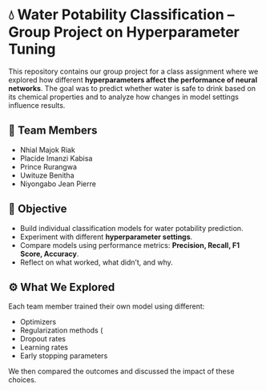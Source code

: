 # 💧 Water Potability Classification – Group Project on Hyperparameter Tuning

This repository contains our group project for a class assignment where we explored how different **hyperparameters affect the performance of neural networks**. The goal was to predict whether water is safe to drink based on its chemical properties and to analyze how changes in model settings influence results.

## 👥 Team Members
- Nhial Majok Riak
- Placide Imanzi Kabisa
- Prince Rurangwa
- Uwituze Benitha
- Niyongabo Jean Pierre

## 🎯 Objective

- Build individual classification models for water potability prediction.
- Experiment with different **hyperparameter settings**.
- Compare models using performance metrics: **Precision, Recall, F1 Score, Accuracy**.
- Reflect on what worked, what didn’t, and why.

## ⚙️ What We Explored

Each team member trained their own model using different:
- Optimizers 
- Regularization methods (
- Dropout rates
- Learning rates
- Early stopping parameters

We then compared the outcomes and discussed the impact of these choices.

